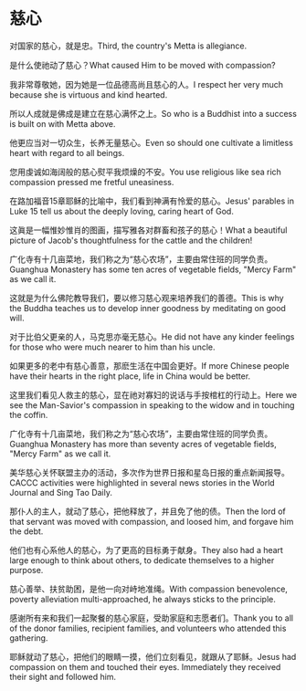 # 慈心

<p><span class="chinese">对国家的慈心，就是忠。</span><span class="english">Third, the country's Metta is allegiance.</span></p>

<p><span class="chinese">是什么使祂动了慈心？</span><span class="english">What caused Him to be moved with compassion?</span></p>

<p><span class="chinese">我非常尊敬她，因为她是一位品德高尚且慈心的人。</span><span class="english">I respect her very much because she is virtuous and kind hearted.</span></p>

<p><span class="chinese">所以人成就是佛成是建立在慈心满怀之上。</span><span class="english">So who is a Buddhist into a success is built on with Metta above.</span></p>

<p><span class="chinese">他更应当对一切众生，长养无量慈心。</span><span class="english">Even so should one cultivate a limitless heart with regard to all beings.</span></p>

<p><span class="chinese">您用虔诚如海阔般的慈心熨平我烦燥的不安。</span><span class="english">You use religious like sea rich compassion pressed me fretful uneasiness.</span></p>

<p><span class="chinese">在路加福音15章耶稣的比喻中，我们看到神满有怜爱的慈心。</span><span class="english">Jesus' parables in Luke 15 tell us about the deeply loving, caring heart of God.</span></p>

<p><span class="chinese">这眞是一幅惟妙惟肖的图画，描写雅各对群畜和孩子的慈心！</span><span class="english">What a beautiful picture of Jacob's thoughtfulness for the cattle and the children!</span></p>

<p><span class="chinese">广化寺有十几亩菜地，我们称之为“慈心农场”，主要由常住班的同学负责。</span><span class="english">Guanghua Monastery has some ten acres of vegetable fields, "Mercy Farm" as we call it.</span></p>

<p><span class="chinese">这就是为什么佛陀教导我们，要以修习慈心观来培养我们的善德。</span><span class="english">This is why the Buddha teaches us to develop inner goodness by meditating on good will.</span></p>

<p><span class="chinese">对于比伯父更亲的人，马克思亦毫无慈心。</span><span class="english">He did not have any kinder feelings for those who were much nearer to him than his uncle.</span></p>

<p><span class="chinese">如果更多的老中有慈心善意，那麽生活在中国会更好。</span><span class="english">If more Chinese people have their hearts in the right place, life in China would be better.</span></p>

<p><span class="chinese">这里我们看见人救主的慈心，显在祂对寡妇的说话与手按棺杠的行动上。</span><span class="english">Here we see the Man-Savior's compassion in speaking to the widow and in touching the coffin.</span></p>

<p><span class="chinese">广化寺有十几亩菜地，我们称之为“慈心农场”，主要由常住班的同学负责。</span><span class="english">Guanghua Monastery has more than seventy acres of vegetable fields, "Mercy Farm" as we call it.</span></p>

<p><span class="chinese">美华慈心关怀联盟主办的活动，多次作为世界日报和星岛日报的重点新闻报导。</span><span class="english">CACCC activities were highlighted in several news stories in the World Journal and Sing Tao Daily.</span></p>

<p><span class="chinese">那仆人的主人，就动了慈心，把他释放了，并且免了他的债。</span><span class="english">Then the lord of that servant was moved with compassion, and loosed him, and forgave him the debt.</span></p>

<p><span class="chinese">他们也有心系他人的慈心，为了更高的目标勇于献身。</span><span class="english">They also had a heart large enough to think about others, to dedicate themselves to a higher purpose.</span></p>

<p><span class="chinese">慈心善举、扶贫助困，是他一向对峙地准绳。</span><span class="english">With compassion benevolence, poverty alleviation multi-approached, he always sticks to the principle.</span></p>

<p><span class="chinese">感谢所有来和我们一起聚餐的慈心家庭，受助家庭和志愿者们。</span><span class="english">Thank you to all of the donor families, recipient families, and volunteers who attended this gathering.</span></p>

<p><span class="chinese">耶稣就动了慈心，把他们的眼睛一摸，他们立刻看见，就跟从了耶稣。</span><span class="english">Jesus had compassion on them and touched their eyes. Immediately they received their sight and followed him.</span></p>

